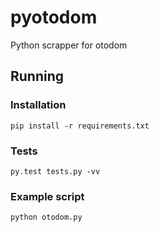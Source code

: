 # pyotodom
Python scrapper for otodom

## Running 

### Installation

```
pip install -r requirements.txt
```

### Tests
```
py.test tests.py -vv
```

### Example script
```
python otodom.py
```


